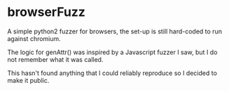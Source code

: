 # browserFuzz
A simple python2 fuzzer for browsers, the set-up is still hard-coded to run against chromium.

The logic for genAttr() was inspired by a Javascript fuzzer I saw, but I do not remember what it was called.

This hasn't found anything that I could reliably reproduce so I decided to make it public.